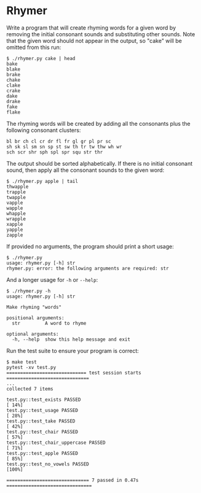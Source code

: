 # Rhymer

Write a program that will create rhyming words for a given word by removing the initial consonant sounds and substituting other sounds.
Note that the given word should not appear in the output, so "cake" will be omitted from this run:

```
$ ./rhymer.py cake | head
bake
blake
brake
chake
clake
crake
dake
drake
fake
flake
```

The rhyming words will be created by adding all the consonants plus the following consonant clusters:

```
bl br ch cl cr dr fl fr gl gr pl pr sc 
sh sk sl sm sn sp st sw th tr tw thw wh wr 
sch scr shr sph spl spr squ str thr
```

The output should be sorted alphabetically.
If there is no initial consonant sound, then apply all the consonant sounds to the given word:

```
$ ./rhymer.py apple | tail
thwapple
trapple
twapple
vapple
wapple
whapple
wrapple
xapple
yapple
zapple
```

If provided no arguments, the program should print a short usage:

```
$ ./rhymer.py
usage: rhymer.py [-h] str
rhymer.py: error: the following arguments are required: str
```

And a longer usage for `-h` or `--help`:

```
$ ./rhymer.py -h
usage: rhymer.py [-h] str

Make rhyming "words"

positional arguments:
  str         A word to rhyme

optional arguments:
  -h, --help  show this help message and exit
```

Run the test suite to ensure your program is correct:

```
$ make test
pytest -xv test.py
============================= test session starts ==============================
...
collected 7 items

test.py::test_exists PASSED                                              [ 14%]
test.py::test_usage PASSED                                               [ 28%]
test.py::test_take PASSED                                                [ 42%]
test.py::test_chair PASSED                                               [ 57%]
test.py::test_chair_uppercase PASSED                                     [ 71%]
test.py::test_apple PASSED                                               [ 85%]
test.py::test_no_vowels PASSED                                           [100%]

============================== 7 passed in 0.47s ===============================
```

